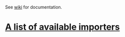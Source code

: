 See [wiki](../../wiki) for documentation.

# [A list of available importers](https://github.com/search?utf8=1&q=topic%3Amelinda-record-import-importer&type=)
